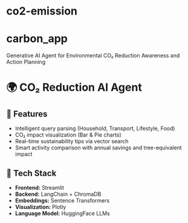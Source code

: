 # co2-emission
# carbon_app
Generative AI Agent for Environmental CO₂ Reduction Awareness and Action Planning
# 🌍 CO₂ Reduction AI Agent
## 🚀 Features
- Intelligent query parsing (Household, Transport, Lifestyle, Food)
- CO₂ impact visualization (Bar & Pie charts)
- Real-time sustainability tips via vector search
- Smart activity comparison with annual savings and tree-equivalent impact
## 🧠 Tech Stack
- **Frontend:** Streamlit
- **Backend:** LangChain + ChromaDB
- **Embeddings:** Sentence Transformers
- **Visualization:** Plotly
- **Language Model:** HuggingFace LLMs
